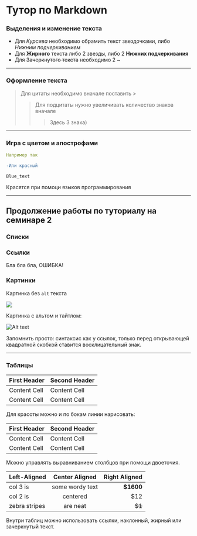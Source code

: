 # Тутор по Markdown

### Выделения и изменение текста

* Для *Курсива* необходимо обрамить текст звездочками, либо _Нижним подчеркиванием_
* Для **Жирного** текста либо 2 звезды, либо 2 __Нижних подчеркивания__
* Для ~~Зачеркнутого текста~~ необходимо 2 ~
***

### Оформление текста
>Для цитаты необходимо вначале поставить >
>>Для подцитаты нужно увеличивать количество знаков вначале
>>>Здесь 3 знака)
---

### Игра с цветом и апострофами
```yaml 
Например так
```

```diff
-Или красный
```

```arm
Blue_text
```

Красятся при помоци языков программирования
___

## Продолжение работы по туториалу на семинаре 2

### Списки














### Ссылки

Бла бла бла, ОШИБКА!












### Картинки

Картинка без `alt` текста

![](%D0%9C%D0%B8%D1%84%D1%82%D1%8F%D0%B9.jpg)

Картинка с альтом и тайтлом:

![Alt text](%D0%9A%D1%80%D1%8B%D1%81%D0%BA%D0%B8.jpg "Это мои крыски")

Запомнить просто: синтаксис как у ссылок, только перед открывающей квадратной скобкой ставится восклицательный знак.
___
### Таблицы

First Header  | Second Header
------------- | -------------
Content Cell  | Content Cell
Content Cell  | Content Cell

Для красоты можно и по бокам линии нарисовать:

| First Header  | Second Header |
| ------------- | ------------- |
| Content Cell  | Content Cell  |
| Content Cell  | Content Cell  |

Можно управлять выравниванием столбцов при помощи двоеточия.

| Left-Aligned  | Center Aligned  | Right Aligned |
|:------------- |:---------------:| -------------:|
| col 3 is      | some wordy text |     **$1600** |
| col 2 is      | centered        |         $12   |
| zebra stripes | are neat        |        ~~$1~~ |

Внутри таблиц можно использовать ссылки, наклонный, жирный или зачеркнутый текст.